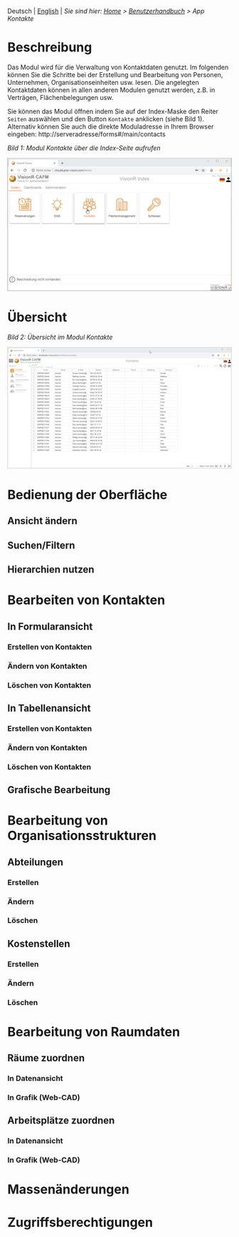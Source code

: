 <!-- TITLE: Modul Kontakte-->
<!-- SUBTITLE: Modul für die Verwaltung von Personen, Unternehmen, Gemenschaften, Organisationsstrukturen usw.-->

Deutsch | [English](/en/user-guide/apps/contacts) | *Sie sind hier: [Home](/home) > [Benutzerhandbuch](../../../user-guide) > App Kontakte*

# Beschreibung
Das Modul wird für die Verwaltung von Kontaktdaten genutzt. Im folgenden können Sie die Schritte bei der Erstellung und Bearbeitung von Personen, Unternehmen, Organisationseinheiten usw. lesen. Die angelegten Kontaktdaten können in allen anderen Modulen genutzt werden, z.B. in Verträgen, Flächenbelegungen usw. 

Sie können das Modul öffnen indem Sie auf der Index-Maske den Reiter `Seiten` auswählen und den Button `Kontakte` anklicken (siehe Bild 1). Alternativ können Sie auch die direkte Moduladresse in Ihrem Browser eingeben: http://serveradresse/forms#/main/contacts

*Bild 1: Modul Kontakte über die Index-Seite aufrufen*

![Modul Kontakte Benutzer](_images/contacts//modul-kontakte-forms-seiten.jpg "Modul Kontakte Benutzer")

# Übersicht
*Bild 2: Übersicht im Modul Kontakte*

![Modul Kontakte Übersicht](_images/contacts//modul-kontakte-forms-seiten-overview.jpg "Modul Kontakte Übersicht")
# Bedienung der Oberfläche
## Ansicht ändern
## Suchen/Filtern
## Hierarchien nutzen
# Bearbeiten von Kontakten
## In Formularansicht
### Erstellen von Kontakten
### Ändern von Kontakten
### Löschen von Kontakten
## In Tabellenansicht
### Erstellen von Kontakten
### Ändern von Kontakten
### Löschen von Kontakten
## Grafische Bearbeitung
# Bearbeitung von Organisationsstrukturen
## Abteilungen
### Erstellen
### Ändern
### Löschen
## Kostenstellen
### Erstellen
### Ändern
### Löschen
# Bearbeitung von Raumdaten
## Räume zuordnen
### In Datenansicht
### In Grafik (Web-CAD)
## Arbeitsplätze zuordnen
### In Datenansicht
### In Grafik (Web-CAD)
# Massenänderungen
# Zugriffsberechtigungen

